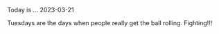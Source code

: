 Today is ...
2023-03-21

Tuesdays are the days when people really get the ball rolling. Fighting!!!

